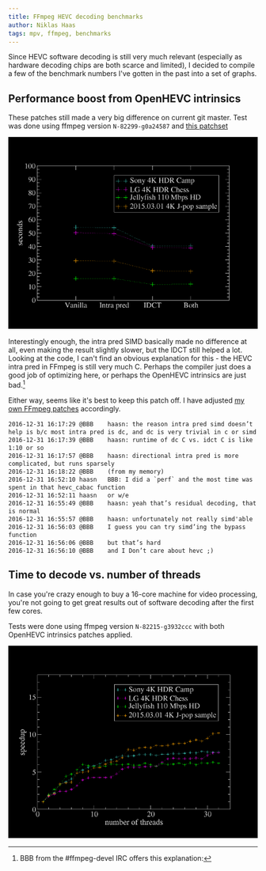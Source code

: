 ```yaml
---
title: FFmpeg HEVC decoding benchmarks
author: Niklas Haas
tags: mpv, ffmpeg, benchmarks
---
```


Since HEVC software decoding is still very much relevant (especially as
hardware decoding chips are both scarce and limited), I decided to compile a
few of the benchmark numbers I've gotten in the past into a set of graphs.

## Performance boost from OpenHEVC intrinsics

These patches still made a very big difference on current git master. Test was
done using ffmpeg version `N-82299-g0a24587` and
[this patchset](https://raw.githubusercontent.com/haasn/gentoo-conf/1922546a8f9b46f47ea94d2f053470597afcade1/etc/portage/patches/media-video/ffmpeg/openhevc_intrinsics.patch)

![Time to decode 3000 frames ([large](/files/openhevc/full.png), [SVG](/files/openhevc/full.svg))](/files/openhevc/img.png)

Interestingly enough, the intra pred SIMD basically made no difference at all,
even making the result slightly slower, but the IDCT still helped a lot.
Looking at the code, I can't find an obvious explanation for this - the HEVC
intra pred in FFmpeg is still very much C. Perhaps the compiler just does a
good job of optimizing here, or perhaps the OpenHEVC intrinsics are just
bad.[^1]

Either way, seems like it's best to keep this patch off. I have adjusted
[my own FFmpeg patches](https://github.com/haasn/gentoo-conf/tree/xor/etc/portage/patches/media-video/ffmpeg)
accordingly.

[^1]: BBB from the #ffmpeg-devel IRC offers this explanation:
```
2016-12-31 16:17:29	@BBB	haasn: the reason intra pred simd doesn’t help is b/c most intra pred is dc, and dc is very trivial in c or simd
2016-12-31 16:17:39	@BBB	haasn: runtime of dc C vs. idct C is like 1:10 or so
2016-12-31 16:17:57	@BBB	haasn: directional intra pred is more complicated, but runs sparsely
2016-12-31 16:18:22	@BBB	(from my memory)
2016-12-31 16:52:10	haasn	BBB: I did a `perf` and the most time was spent in that hevc_cabac function
2016-12-31 16:52:11	haasn	or w/e
2016-12-31 16:55:49	@BBB	haasn: yeah that’s residual decoding, that is normal
2016-12-31 16:55:57	@BBB	haasn: unfortunately not really simd'able
2016-12-31 16:56:03	@BBB	I guess you can try simd’ing the bypass function
2016-12-31 16:56:06	@BBB	but that’s hard
2016-12-31 16:56:10	@BBB	and I Don’t care about hevc ;)
```

## Time to decode vs. number of threads

In case you're crazy enough to buy a 16-core machine for video processing,
you're not going to get great results out of software decoding after the first
few cores.

Tests were done using ffmpeg version `N-82215-g3932ccc` with both OpenHEVC
intrinsics patches applied.

![Speedup decoding 3000 frames](/files/ffmpeg-threads/img.png)
